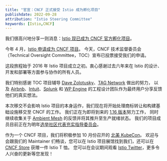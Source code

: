 ```yaml
---
title: "官宣：CNCF 正式接受 Istio 成为孵化项目"
publishdate: 2022-09-28
attribution: "Istio Steering Committee"
keywords: [Istio,CNCF]
---
```


我们很高兴地分享一则消息：[Istio 现已成为 CNCF 官方孵化项目](https://www.cncf.io/blog/2022/09/28/istio-sails-into-the-cloud-native-computing-foundation/)。

今年 4 月，[Istio 申请成为 CNCF 项目](/zh/blog/2022/istio-has-applied-to-join-the-cncf/)。
今天，CNCF 技术监督委员会（Technical Oversight Committee，TOC）宣布已投票接受我们的申请。

这段旅程始于 2016 年 Istio 项目成立之初。衷心感谢过去六年来在 Istio 的设计、开发和部署等方面参与协作的所有人员。

我们特别感谢 TOC 项目辅导 [Dave Zolotusky](https://www.cncf.io/people/technical-oversight-committee/?p=dave-zolotusky-3)、[TAG Network](https://github.com/cncf/tag-network) 做出的努力，
以及 [Airbnb](/zh/about/case-studies/airbnb/)、[Intuit](https://www.youtube.com/watch?v=bAl_y6sdFbY)、[Splunk](/zh/about/case-studies/splunk/) 和 [WP Engine](/zh/about/case-studies/wp-engine/) 的工程设计团队作为最终用户分享反馈他们的真实想法。

本次移交不会影响 Istio 项目的本身运作，我们现在将开始处理商标转让和构建基础设施移交至 CNCF 的工作。
我们正在为即将到来的 [1.16 版本](https://github.com/istio/istio/wiki/Istio-Release-1.16)努力工作，
同时继续收集关于 [Ambient Mesh](/zh/blog/2022/introducing-ambient-mesh/) 的反馈并将其推升至生产就绪状态。
我们的项目成员目前正在为明年[选举社区代表充实指导委员会](https://github.com/istio/community/tree/master/steering/elections/2022)。

作为一个 CNCF 项目，我们将积极参加 10 月份召开的 [北美 KubeCon](https://events.linuxfoundation.org/kubecon-cloudnativecon-north-america/)。
欢迎与会跟我们的 Maintainer 们畅谈，您可以在 Istio 项目展馆找到我们，还可以在 [CNCF Store](https://store.cncf.io/) 获赠一件 Istio T 恤。
您可以在会议期间观看 [Istio Twitter](https://twitter.com/istiomesh)，更多令人兴奋的更新等您发现！
